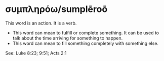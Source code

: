 # συμπληρόω/sumplēroō
This word is an action. It is a verb.

* This word can mean to fulfill or complete something. It can be used to talk about the time arriving for something to happen.
* This word can mean to fill something completely with something else.

See: Luke 8:23;  9:51; Acts 2:1
